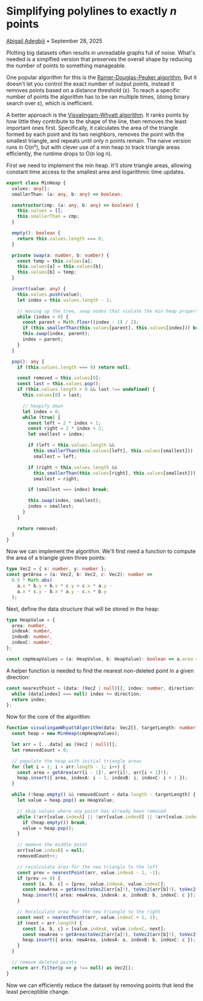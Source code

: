 # Simplifying polylines to exactly *n* points
[Abigail Adegbiji](https://aabiji.github.io/) • September 28, 2025

Plotting big datasets often results in unreadable graphs full of noise.
What's needed is a simplfied version that preserves the overall shape by
reducing the number of points to something manageable.

One popular algorithm for this is the
[Ramer-Douglas-Peuker algorithm](https://en.wikipedia.org/wiki/Ramer%E2%80%93Douglas%E2%80%93Peucker_algorithm), But it doesn't
let you control the exact number of output points, instead it removes
points based on a distance threshold (ε). To reach
a specific number of points the algorithm has to be ran multiple
times, (doing binary search over ε), which is inefficient.

A better approach is the [Visvalingam-Whyatt algorithm](https://en.wikipedia.org/wiki/Visvalingam%E2%80%93Whyatt_algorithm).
It ranks points by how little they contribute to the shape of the line, then removes the least important ones first. Specifically, it calculates the area of the triangle formed by each point and its two neighbors, removes the point with the smallest triangle, and repeats until only n points remain. The naive version runs in O(n²), but with clever use of a min heap to track triangle areas efficiently, the runtime drops to O(n log n).

First we need to implement the min heap. It'll store triangle areas, allowing constant time access to the smallest area and logarithmic time updates.
```ts
export class MinHeap {
  values: any[];
  smallerThan: (a: any, b: any) => boolean;

  constructor(cmp: (a: any, b: any) => boolean) {
    this.values = [];
    this.smallerThan = cmp;
  }

  empty(): boolean {
    return this.values.length === 0;
  }

  private swap(a: number, b: number) {
    const temp = this.values[a];
    this.values[a] = this.values[b];
    this.values[b] = temp;
  }

  insert(value: any) {
    this.values.push(value);
    let index = this.values.length - 1;

    // moving up the tree, swap nodes that violate the min heap property
    while (index > 0) {
      const parent = Math.floor((index - 1) / 2);
      if (this.smallerThan(this.values[parent], this.values[index])) break;
      this.swap(index, parent);
      index = parent;
    }
  }

  pop(): any {
    if (this.values.length === 0) return null;

    const removed = this.values[0];
    const last = this.values.pop();
    if (this.values.length > 0 && last !== undefined) {
      this.values[0] = last;

      // heapify down
      let index = 0;
      while (true) {
        const left = 2 * index + 1;
        const right = 2 * index + 2;
        let smallest = index;

        if (left < this.values.length &&
          this.smallerThan(this.values[left], this.values[smallest]))
          smallest = left;

        if (right < this.values.length &&
          this.smallerThan(this.values[right], this.values[smallest]))
          smallest = right;

        if (smallest === index) break;

        this.swap(index, smallest);
        index = smallest;
      }
    }

    return removed;
  }
}
```

Now we can implement the algorithm.
We'll first need a function to compute the area of a triangle given three points:

```ts
type Vec2 = { x: number, y: number };
const getArea = (a: Vec2, b: Vec2, c: Vec2): number =>
  0.5 * Math.abs(
    a.x * b.y + b.x * c.y + c.x * a.y -
    a.x * c.y - b.x * a.y - c.x * b.y
  );
```

Next, define the data structure that will be stored in the heap:

```ts
type HeapValue = {
  area: number,
  indexA: number,
  indexB: number,
  indexC: number,
};

const cmpHeapValues = (a: HeapValue, b: HeapValue): boolean => a.area < b.area;
```

A helper function is needed to find the nearest non-deleted point in a given direction:

```ts
const nearestPoint = (data: (Vec2 | null)[], index: number, direction: number): number => {
  while (data[index] === null) index += direction;
  return index;
};
```

Now for the core of the algorithm:

```ts
function visvalingamWhyattAlgorithm(data: Vec2[], targetLength: number): Vec2[] {
  const heap = new MinHeap(cmpHeapValues);

  let arr = [...data] as (Vec2 | null)[];
  let removedCount = 0;

  // populate the heap with initial triangle areas
  for (let i = 1; i < arr.length - 1; i++) {
    const area = getArea(arr[i - 1]!, arr[i]!, arr[i + 1]!);
    heap.insert({ area, indexA: i - 1, indexB: i, indexC: i + 1 });
  }

  while (!heap.empty() && removedCount < data.length - targetLength) {
    let value = heap.pop() as HeapValue;

    // skip values where any point has already been removed
    while (!arr[value.indexA] || !arr[value.indexB] || !arr[value.indexC]) {
      if (heap.empty()) break;
      value = heap.pop();
    }

    // memove the middle point
    arr[value.indexB] = null;
    removedCount++;

    // recalculate area for the new triangle to the left
    const prev = nearestPoint(arr, value.indexA - 1, -1);
    if (prev >= 0) {
      const [a, b, c] = [prev, value.indexA, value.indexC];
      const newArea = getArea(toVec2(arr[a]!), toVec2(arr[b]!), toVec2(arr[c]!));
      heap.insert({ area: newArea, indexA: a, indexB: b, indexC: c });
    }

    // Recalculate area for the new triangle to the right
    const next = nearestPoint(arr, value.indexC + 1, 1);
    if (next < arr.length) {
      const [a, b, c] = [value.indexA, value.indexC, next];
      const newArea = getArea(toVec2(arr[a]!), toVec2(arr[b]!), toVec2(arr[c]!));
      heap.insert({ area: newArea, indexA: a, indexB: b, indexC: c });
    }
  }

  // remove deleted points
  return arr.filter(p => p !== null) as Vec2[];
}
```

Now we can efficiently reduce the dataset by removing points that lend the least perceptible change.
